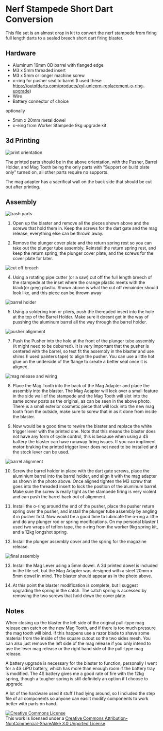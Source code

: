 # Nerf Stampede Short Dart Conversion

This file set is an almost drop in kit to convert the nerf stampede from firing full length darts to a sealed breech short dart firing blaster. 

## Hardware

- Aluminum 16mm OD barrel with flanged edge
- M3 x 5mm threaded insert
- M3 x 5mm or longer machine screw
- o-ring for pusher seal to barrel (I used these https://outofdarts.com/products/xyl-unicorn-replacement-o-ring-upgrade)
- Wire
- Battery connector of choice

optionally 
- 5mm x 20mm metal dowel
- o-eing from Worker Stampede 9kg upgrade kit

## 3d Printing
![print orientation](https://github.com/LCobeaga/Nerf-Stampede-Short-Dart-Conversion/assets/44830532/bdc82ca9-86b2-49d0-8648-b7c8f2f05e39)

The printed parts should be in the above orientation, with the Pusher, Barrel Holder, and Mag Tooth being the only parts with "Support on build plate only" turned on, all other parts require no supports. 

The mag adapter has a sacrifical wall on the back side that should be cut out after printing. 

## Assembly 

![trash parts](https://github.com/LCobeaga/Nerf-Stampede-Short-Dart-Conversion/assets/44830532/1ae74476-fe58-4d92-903a-35bb3e22710c)

1. Open up the blaster and remove all the pieces shown above and the screws that hold them in.
Keep the screws for the dart gate and the mag release, everything else can be thrown away.
   
3. Remove the plunger cover plate and the return spring rest so you can take out the plunger tube assembly.
Reinstall the return spring rest, and keep the return spring, the plunger cover plate, and the screws for the cover plate for later.

![cut off breach](https://github.com/LCobeaga/Nerf-Stampede-Short-Dart-Conversion/assets/44830532/4428c2a1-86e7-45ce-bb5d-cc02bf07fe15)

4. Using a rotating pipe cutter (or a saw) cut off the full length breech of the stampede at the inset where the orange plastic meets with the black(or grey) plastic. 
Shown above is what the cut off remainder should look like, and this piece can be thrown away

![barrel holder](https://github.com/LCobeaga/Nerf-Stampede-Short-Dart-Conversion/assets/44830532/592143ea-35ce-477d-aaf0-dd7a574a5b82)

5. Using a soldering iron or pliers, push the thereaded insert into the hole at the top of the Barrel Holder.
Make sure it doesnt get in the way of pusshing the aluminum barrel all the way through the barrel holder.

![pusher alignment](https://github.com/LCobeaga/Nerf-Stampede-Short-Dart-Conversion/assets/44830532/86d31cec-3c38-4371-8d18-0cfefe068d32)

7. Push the Pusher into the hole at the front of the plunger tube assembly (it might need to be deburred).
It is very important that the pusher is centered with the barrel, so test fit the assembly in the blaster and use shims (I used painters tape) to align the pusher. 
You can use a little hot glue on the underside of the flange to create a better seal once it is aligned.

![mag release and wiring](https://github.com/LCobeaga/Nerf-Stampede-Short-Dart-Conversion/assets/44830532/b1276934-a3d1-4e07-acda-d6b61fbb1ac2)

8. Place the Mag Tooth into the back of the Mag Adapter and place the assembly into the blaster.
The Mag Adapter will lock over a small feature in the side wall of the stampede and the Mag Tooth will slot into the same screw posts as the original, as can be seen in the above photo.
There is a small exterior cosmetic piece that will lock into the new mag tooth from the outside, make sure to screw that in as it done from inside the blaster. 

10. Now would be a good time to rewire the blaster and replace the white trigger lever with the printed one.
Note that this means the blaster does not have any form of cycle control, this is because when using a 4S battery the blaster can have runaway firing issues.
If you can impliment motor braking the printed trigger lever does not need to be installed and the stock lever can be used.

![barrel alignment](https://github.com/LCobeaga/Nerf-Stampede-Short-Dart-Conversion/assets/44830532/9644701e-7c99-4ec5-ba95-736b083ef6e2)

10. Screw the barrel holder in place with the dart gate screws, place the aluminium barrel into the barrel holder, and align it with the mag adapter as shown in the photo above.
Once aligned tighten the M3 screw that goes into the threaded insert to lock the position of the aluminum barrel.
Make sure the screw is really tight as the stampede firing is very violent and can push the barrel back out of alignment.
   
11. Install the o-ring around the end of the pusher, place the pusher return spring over the pusher, and install the plunger tube assembly by angling it in pusher first.
Now would be a good time to lubricate the o-ring a little and do any plunger rod or spring modifications.
On my personal blaster I used two wraps of teflon tape, the o-ring from the worker 9kg spring kit, and a 12kg longshot spring.

12. Install the plunger assembly cover and the spring for the magazine release.

![final assembly](https://github.com/LCobeaga/Nerf-Stampede-Short-Dart-Conversion/assets/44830532/685b8e69-f6c3-4551-8efa-ed55fdc3b354)

13. Install the Mag Lever using a 5mm dowel.
A 3d printed dowel is included in the file set, but the Mag Adapter was designed with a steel 20mm x 5mm dowel in mind.
The blaster should appear as in the photo above.

14. At this point the blaster modification is complete, but I suggest upgrading the spring in the catch.
The catch spring is accessed by removing the two screws that hold down the cover plate.

## Notes
When closing up the blaster the left side of the original pull-type mag release can catch on the new Mag Tooth, and if there is too much pressure the mag tooth will bind. 
If this happens use a razor blade to shave some material from the inside of the square cutout so the two sides mesh. 
You can also just remove the left side of the mag release if you only intend to use the lever mag release or the right hand side of the pull-type mag release. 

A battery upgrade is necessary for the blaster to function, personally I went for a 4S LiPO battery, which has more than enough room if the battery tray is modified.
The 4S battery gives me a good rate of fire with the 12kg spring, though a tougher spring is still definitely an option if I choose to upgrade. 

A lot of the hardware used it stuff I had lying around, so I included the step file of all components so anyone can easilt modify components to work better with parts on hand.

<a rel="license" href="http://creativecommons.org/licenses/by-nc-sa/3.0/"><img alt="Creative Commons License" style="border-width:0" src="https://i.creativecommons.org/l/by-nc-sa/3.0/88x31.png" /></a><br />This work is licensed under a <a rel="license" href="http://creativecommons.org/licenses/by-nc-sa/3.0/">Creative Commons Attribution-NonCommercial-ShareAlike 3.0 Unported License</a>.
